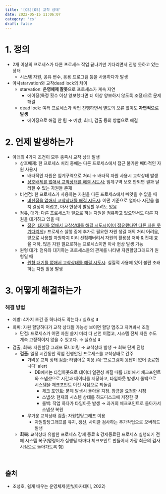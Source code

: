 ```yaml
---
title: '[CS][OS] 교착 상태'
date: 2022-05-15 11:06:07
category: 'cs'
draft: false
---
```


# 1. 정의

- 2개 이상의 프로세스가 다른 프로세스 작업 끝나기만 기다리면서 진행 못하고 있는 상태
    - 시스템 자원, 공유 변수, 응용 프로그램 등을 사용하다가 발생
- 아사starvation와 교착dead lock의 차이
    - starvation: **운영체제 잘못**으로 프로세스가 계속 지연
        - 에이징(특정 횟수 이상 양보했다면 더 이상 양보하지 않도록 조정)으로 문제 해결
    - dead lock: 여러 프로세스가 작업 진행하면서 별도의 오류 없이도 **자연적으로 발생**
        - 에이징으로 해결 안 됨 → 예방, 회피, 검출 등의 방법으로 해결

# 2. 언제 발생하는가

- 아래의 4가지 조건이 모두 충족시 교착 상태 발생
    - 상호배제: 한 프로세스 처리 중에는 다른 프로세스에서 접근 불가한 배타적인 자원 사용시
        - 배타적인 자원은 임계구역으로 처리 → 배타적 자원 사용시 교착상태 발생
        - <u>상호배제를 없애서 교착상태를 해결 시도시:</u> 임계구역 보호 안되면 결과 달라질 수 있는 자원들 존재
    - 비선점: 한 프로세스가 사용하는 자원을 다른 프로세스에서 빼앗을 수 없을 때
        - <u>비선점을 없애서 교착상태를 해결 시도시</u>: 어떤 기준으로 얼마나 시간을 쓸지 결정이 어렵고, 아사 현상이 발생할 우려도 있음
    - 점유, 대기: 다른 프로세스가 필요로 하는 자원을 점유하고 있으면서도 다른 자원을 대기하고 있을 때
        - <u>점유, 대기를 없애서 교착상태를 해결 시도시(이미 점유했다면 다른 자원 못 기다리게)</u>: 프로세스 실행 중에 추가로 필요한 자원 생길 때의 처리 어려움, 앞으로 사용할 자원까지 미리 선점해버려서 자원의 활용성 저하 & 전체 효율 저하, 많은 자원 필요로하는 프로세스이면 아사 현상 발생 가능
    - 원형 대기: 점유와 대기하는 프로세스들의 관계를 나타낸 자원할당그래프가 원형일 때
        - <u>원형 대기를 없애서 교착상태를 해결 시도시</u>: 실질적 사용에 있어 불편 초래하는 자원 활용 발생

# 3. 어떻게 해결하는가

### 해결 방법

- 예방: 4가지 조건 중 하나라도 막는다./ 실효성 ⬇️
- 회피: 자원 할당하다가 교착 상태될 가능성 보이면 할당 멈추고 지켜봐서 조절
    - 단점: 프로세스가 어떤 자원 쓸지 미리 다 선언 어렵고, 시스템 전체 자원 수도 계속 고정적이지 않을 수 있고다. → 실효성 ⬇️
- 검출, 회복: 자원할당 그래프 모니터링 → 교착상태 발생 → 회복 단계 진행
    - **검출**: 일정 시간동안 작업 진행안된 프로세스를 교착상태로 간주
        - 가벼운 교착 상태 검출: 타임아웃 이용 /예:’프로그램이 응답이 없어 종료합니다' alert
            - DB에서는 타임아웃으로 데이터 일관성 깨질 때를 대비해서 체크포인트와 스냅샷으로 시간과 데이터를 저장하고, 타임아웃 발생시 롤백으로 시스템을 체크포인트 이전 시점으로 되돌림
                - 체크 포인트: 문제 발생시 돌아올 지점. 잠금을 요청한 시점
                - 스냅샷: 현재의 시스템 상태를 하드디스크에 저장한 것
                - 롤백: 작업 하다가 타임아웃 발생 → 과거의 체크포인트로 돌아가서 스냅샷 복원
        - 무거운 교착상태 검출: 자원할당그래프 이용
            - 자원할당그래프를 유지, 갱신, 사이클 검사하는 추가작업으로 오버헤드 발생
    - **회복**: 교착상태 유발한 프로세스 강제 종료 & 강제종료된 프로세스 실행되기 전에 시스템 복구(명령어가 실행될 때마다 체크포인트 만들어서 가장 최근의 검사시점으로 돌아가도록 함)

<br/>

## 출처
- 조성호, 쉽게 배우는 운영체제(한빛아카데미, 2022)